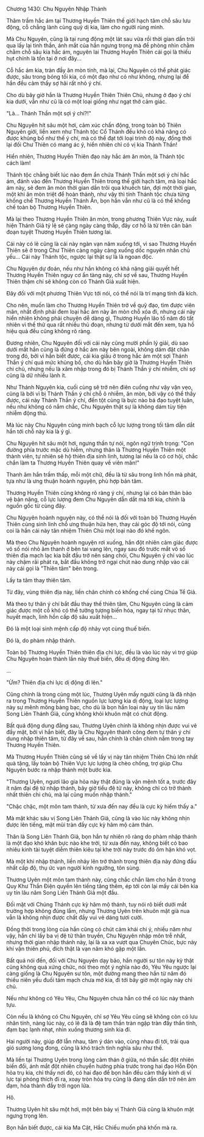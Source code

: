 




Chương 1430: Chu Nguyên Nhập Thánh


Thâm trầm hắc ám tại Thương Huyền Thiên thế giới hạch tâm chỗ sâu lưu động, cỗ chẳng lành cùng quỷ dị kia, làm cho người rùng mình.

Mà Chu Nguyên, cũng là tại rung động một lát sau vừa rồi thời gian dần trôi qua lấy lại tinh thần, ánh mắt của hắn ngưng trọng mà đề phòng nhìn chằm chằm chỗ sâu kia hắc ám, nguyên lai Thương Huyền Thiên cái gọi là thiếu hụt chính là tồn tại ở nơi đây...

Cỗ hắc ám kia, tràn đầy ăn mòn tính, mà lại, Chu Nguyên có thể phát giác được, sâu trong bóng tối kia, có một đạo như có như không, nhưng lại để hắn đều cảm thấy sợ hãi rất nhỏ ý chí.

Cho dù bây giờ hắn là Thương Huyền Thiên Thiên Chủ, nhưng ở đạo ý chí kia dưới, vẫn như cũ là có một loại giống như ngạt thở cảm giác.

"Là... Thánh Thần một sợi ý chí?!"

Chu Nguyên hít sâu một hơi, cảm xúc chấn động, trong toàn bộ Thiên Nguyên giới, liền xem như Thánh tộc Cổ Thánh đều khó có khả năng có được khủng bố như thế ý chí, mà có thể đạt tới loại trình độ này, đồng thời lại đối Chư Thiên có mang ác ý, hiển nhiên chỉ có vị kia Thánh Thần!

Hiển nhiên, Thương Huyền Thiên đạo này hắc ám ăn mòn, là Thánh tộc cách làm!

Thánh tộc chẳng biết lúc nào đem ẩn chứa Thánh Thần một sợi ý chí hắc ám, đánh vào đến Thương Huyền Thiên trong thế giới hạch tâm, mà loại hắc ám này, sẽ đem ăn mòn thời gian dần trôi qua khuếch tán, đợi một thời gian, một khi ăn mòn triệt để hoàn thành, như vậy thì tính Thánh tộc chưa từng khống chế Thương Huyền Thánh Ấn, bọn hắn vẫn như cũ là có thể khống chế toàn bộ Thương Huyền Thiên.

Mà lại theo Thương Huyền Thiên ăn mòn, trong phương Thiên Vực này, xuất hiện Thánh Giả tỷ lệ sẽ càng ngày càng thấp, đây cơ hồ là từ trên căn bản đoạn tuyệt Thương Huyền Thiên tương lai.

Cái này có lẽ cũng là cái này ngàn vạn năm xuống tới, vì sao Thương Huyền Thiên sẽ ở trong Chư Thiên càng ngày càng xuống dốc nguyên nhân chủ yếu... Cái này Thánh tộc, ngược lại thật sự là là ngoan độc.

Chu Nguyên dự đoán, nếu như hắn không có khả năng giải quyết hết Thương Huyền Thiên nguy cơ ẩn tàng này, chỉ sợ về sau, Thương Huyền Thiên thậm chí sẽ không còn có Thánh Giả xuất hiện.

Đây đối với một phương Thiên Vực tới nói, có thể nói là trí mạng tính đả kích.

Cho nên, muốn làm cho Thương Huyền Thiên trở về quỹ đạo, tìm được viên mãn, nhất định phải đem loại hắc ám này ăn mòn chỗ xóa đi, nhưng cái này hiển nhiên không phải chuyện dễ dàng gì, Thương Huyền lão tổ năm đó tất nhiên vì thế thử qua rất nhiều thủ đoạn, nhưng từ dưới mắt đến xem, tựa hồ hiệu quả đều cũng không rõ ràng.

Đương nhiên, Chu Nguyên đối với cái này cũng mười phần lý giải, dù sao dưới mắt hắn cũng là đứng ở hắc ám này bên ngoài, không dám đặt chân trong đó, bởi vì hắn biết được, cái kia giấu ở trong hắc ám một sợi Thánh Thần ý chí quá mức khủng bố, cho dù hắn bây giờ là Thương Huyền Thiên chi chủ, nhưng nếu là xâm nhập trong đó bị Thánh Thần ý chí nhiễm, chỉ sợ cũng là dữ nhiều lành ít.

Như Thánh Nguyên kia, cuối cùng sẽ trở nên điên cuồng như vậy vặn vẹo, cũng là bởi vì bị Thánh Thần ý chí chỗ ô nhiễm, ăn mòn, bởi vậy có thể thấy được, cái này Thánh Thần ý chí, đến tột cùng là bực nào bá đạo tuyệt luân, nếu như không có nắm chắc, Chu Nguyên thật sự là không dám tùy tiện nhiễm động thủ.

Mà lúc này Chu Nguyên cũng minh bạch cỗ lực lượng trong tối tăm dẫn dắt hắn tới chỗ này kia là ý gì.

Chu Nguyên hít sâu một hơi, ngưng thần tự nói, ngôn ngữ trịnh trọng: "Con đường phía trước mặc dù hiểm, nhưng thân là Thương Huyền Thiên một thành viên, tự nhiên sẽ hộ thiên địa sinh linh, tương lai nếu là có cơ hội, chắc chắn làm ta Thương Huyền Thiên quay về viên mãn!"

Thanh âm hắn trầm thấp, mỗi một chữ, đều là từ sâu trong linh hồn mà phát, tựa như là ưng thuận hoành nguyện, phù hợp bản tâm.

Thương Huyền Thiên cũng không rõ ràng ý chí, nhưng lại có bản thân bảo vệ bản năng, cỗ lực lượng đem Chu Nguyên dẫn dắt mà tới kia, chính là nguồn gốc từ cùng đây.

Chu Nguyên hoành nguyện này, có thể nói là đối với toàn bộ Thương Huyền Thiên cùng sinh linh chỗ ưng thuận hứa hẹn, thay cái góc độ tới nói, cũng coi là hắn cái này tân nhiệm Thiên Chủ một loại nào đó khế ngôn.

Mà theo Chu Nguyên hoành nguyện rơi xuống, hắn đột nhiên cảm giác được vô số nói nhỏ âm thanh ở bên tai vang lên, ngay sau đó trước mắt vô số thiên địa mạch lạc kia bắt đầu trở nên sáng chói, Chu Nguyên ý chí vào lúc này chậm rãi phát ra, bắt đầu không trở ngại chút nào dung nhập vào cái này cái gọi là "Thiên tâm" bên trong.

Lấy ta tâm thay thiên tâm.

Từ đây, vùng thiên địa này, liền chân chính có khống chế cùng Chúa Tể Giả.

Mà theo tự thân ý chí bắt đầu thay thế thiên tâm, Chu Nguyên cũng là cảm giác được một cỗ khó có thể tưởng tượng biến hóa, ngay tại từ nhục thân, huyết mạch, linh hồn cấp độ sâu xuất hiện...

Đó là một loại sinh mệnh cấp độ nhảy vọt cùng thuế biến.

Đó là, do phàm nhập thánh.

Toàn bộ Thương Huyền Thiên thiên địa chi lực, đều là vào lúc này vì trợ giúp Chu Nguyên hoàn thành lần này thuế biến, đều dị động đứng lên.

...

"Ừm? Thiên địa chi lực dị động đi lên."

Cũng chính là trong cùng một lúc, Thương Uyên mấy người cũng là đã nhận ra trong Thương Huyền Thiên nguồn lực lượng kia dị động, loại lực lượng này sự mênh mông bàng bạc, cho dù là bọn hắn loại này uy tín lâu năm Song Liên Thánh Giả, cũng không khỏi khuôn mặt có chút động.

Bất quá động dung đằng sau, Thương Uyên chính là không nhịn được vui vẻ đầy mặt, bởi vì hắn biết, đây là Chu Nguyên thành công đem tự thân ý chí dung nhập thiên tâm, từ đây về sau, hắn chính là chân chính nắm trong tay Thương Huyền Thiên.

Mà Thương Huyền Thiên cũng sẽ về lấy vị này tân nhiệm Thiên Chủ lớn nhất quà tặng, lấy toàn bộ Thiên Vực lực lượng là chèo chống, trợ giúp Chu Nguyên bước ra nhập thánh một bước kia.

"Thương Uyên, ngươi lão gia hỏa này thật đúng là vận mệnh tốt a, trước đây ít năm đại đệ tử nhập thánh, bây giờ tiểu đệ tử này, không chỉ có trở thành nhất thiên chi chủ, mà lại cũng muốn nhập thánh."

"Chậc chậc, một môn tam thánh, từ xưa đến nay đều là cực kỳ hiếm thấy a."

Mà mặt khác sáu vị Song Liên Thánh Giả, cũng là vào lúc này không nhịn được lên tiếng, mặt mũi tràn đầy cực kỳ hâm mộ cảm thán.

Thân là Song Liên Thánh Giả, bọn hắn tự nhiên rõ ràng do phàm nhập thánh là một đạo khó khăn bực nào khe trời, từ xưa đến nay, không biết có bao nhiêu kinh tài tuyệt diễm thiên kiêu tại khe trời này trước đó ôm hận khó vọt.

Mà một khi nhập thánh, liền nhảy lên trở thành trong thiên địa này đứng đầu nhất cấp độ, thụ ức vạn người kính ngưỡng, tôn sùng.

Thương Uyên một môn tam thánh này, cũng chắc chắn làm cho hắn ở trong Quy Khư Thần Điện quyền lên tiếng tăng thêm, ép tới còn lại mấy cái bên kia uy tín lâu năm Song Liên Thánh Giả một đầu.

Đối mặt với Chúng Thánh cực kỳ hâm mộ thánh, tuy nói rõ biết dưới mắt trường hợp không đúng lắm, nhưng Thương Uyên trên khuôn mặt già nua vẫn là không nhịn được chất đầy vui vẻ dáng tươi cười.

Đồng thời trong lòng của hắn cũng có chút cảm khái chi ý, nhiều năm như vậy, hắn chỉ lấy ba vị đệ tử thân truyền, Chu Nguyên nhập môn trễ nhất, nhưng thời gian nhập thánh này, lại là xa xa vượt qua Chuyên Chúc, bực này khí vận thiên phú, đích thật là vạn năm khó gặp một lần.

Bất quá nói đến, đối với Chu Nguyên dạy bảo, hắn người sư tôn này kỳ thật cũng không quá xứng chức, nói theo một ý nghĩa nào đó, Yêu Yêu ngược lại càng giống là Chu Nguyên sư tôn, một đường mang theo hắn từ năm đó thiếu niên yếu đuối tám mạch chưa mở kia, đi tới bây giờ một ngày này chi chủ.

Nếu như không có Yêu Yêu, Chu Nguyên chưa hẳn có thể có lúc này thành tựu.

Còn nếu là không có Chu Nguyên, chỉ sợ Yêu Yêu cũng sẽ không còn có lưu nhân tính, nàng lúc này, có lẽ đã là đệ tam thần tràn ngập tràn đầy thần tính, đạm bạc lạnh nhạt, nhìn xuống thương sinh kia đi.

Hai người này, giúp đỡ lẫn nhau, tâm ý dán vào, cùng nhau đi tới, trải qua gió sương long đong, cũng là khó trách tình nghĩa sâu như thế.

Mà liền tại Thương Uyên trong lòng cảm thán ở giữa, nó thần sắc đột nhiên biến đổi, ánh mắt đột nhiên chuyển hướng phía trước trong hai đạo Hỗn Độn hỏa trụ kia, chỉ thấy nơi đó, có hai đạo để bọn hắn đều cảm thấy kinh dị vĩ lực tại phóng thích đi ra, xoay tròn hỏa trụ cũng là đang dần dần trở nên ảm đạm, hóa thành đầy trời ngọn lửa.

Hô.

Thương Uyên hít sâu một hơi, một bên bảy vị Thánh Giả cũng là khuôn mặt ngưng trọng lên.

Bọn hắn biết được, cái kia Ma Cật, Hắc Chiếu muốn phá khốn mà ra.




